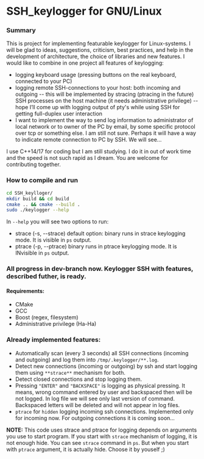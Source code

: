 # SSH_keylogger for GNU/Linux


### Summary
This is project for implementing featurable keylogger for Linux-systems. I will be glad to ideas, suggestions, criticism, best practices, and help in the development of architecture, the choice of libraries and new features.
I would like to combine in one project all features of keylogging:
 - logging keyboard usage (pressing buttons on the real keyboard, connected to your PC)
 - logging remote SSH-connections to your host: both incoming and outgoing
 -- this will be implemented by stracing (ptracing in the future) SSH processes on the host machine (it needs administrative privilege)
 -- hope I’ll come up with logging output of pty's while using SSH for getting full-duplex user interaction
 - I want to implement the way to send log information to administrator of local network or to owner of the PC by email, by some specific protocol over tcp or something else. I am still not sure. Perhaps it will have a way to indicate remote connection to PC by SSH. We will see...

I use C++14/17 for coding but I am still studying. I do it in out of work time and the speed is not such rapid as I dream. You are welcome for contributing together.

### How to compile and run

```bash
cd SSH_keylloger/
mkdir build && cd build
cmake .. && cmake --build .
sudo ./keylogger --help
```
In ```--help``` you will see two options to run:
 - strace (-s, --strace)  default option: binary runs in strace keylogging mode. It is visible in ```ps``` output.
 - ptrace (-p, --ptrace)  binary runs in ptrace keylogging mode. It is INvisible in ```ps``` output.
 
### All progress in dev-branch now. Keylogger SSH with features, described futher, is ready.

#### Requirements:
 - CMake
 - GCC
 - Boost (regex, filesystem)
 - Administrative privilege (Ha-Ha)


### Already implemented features:
 - Automatically scan (every 3 seconds) all SSH connections (incoming and outgoing) and log them into ```/tmp/.keylogger/**.log```.
 - Detect new connections (incoming or outgoing) by ssh and start logging them using ```**strace**``` mechanism for both.
 - Detect closed connections and stop logging them.
 - Pressing ```"ENTER"``` and ```"BACKSPACE"``` is logging as physical pressing. It means, wrong command entered by user and backspaced then will be not logged.
 In log file we will see only last version of command. Backspaced letters will be deleted and will not appear in log files.
 - ```ptrace``` for ```hidden``` logging incoming ssh connections. Implemented only for incoming now. For outgoing connections it is coming soon...
 
 
**NOTE:** This code uses strace and ptrace for logging depends on arguments you use to start program. If you start with ```strace``` mechanism of logging, it is not enough hide. You can see ```strace``` command in ```ps```. But when you start with ```ptrace``` argument, it is actually hide. Choose it by youself ;)
